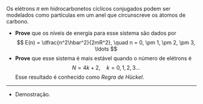 Os elétrons $\pi$ em hidrocarbonetos cíclicos conjugados podem ser modelados como partículas em um anel que circunscreve os átomos de carbono.

- **Prove** que os níveis de energia para esse sistema são dados por
    $$
    E(n) = \dfrac{n^2\hbar^2}{2mR^2}, \quad n = 0, \pm 1, \pm 2, \pm 3, \ldots
    $$
- **Prove** que esse sistema é mais estável quando o número de elétrons é 
    $$
    N = 4k + 2,\quad k = 0, 1, 2, 3\ldots
    $$
    Esse resultado é conhecido como *Regra de Hückel*.

---

- Demostração.